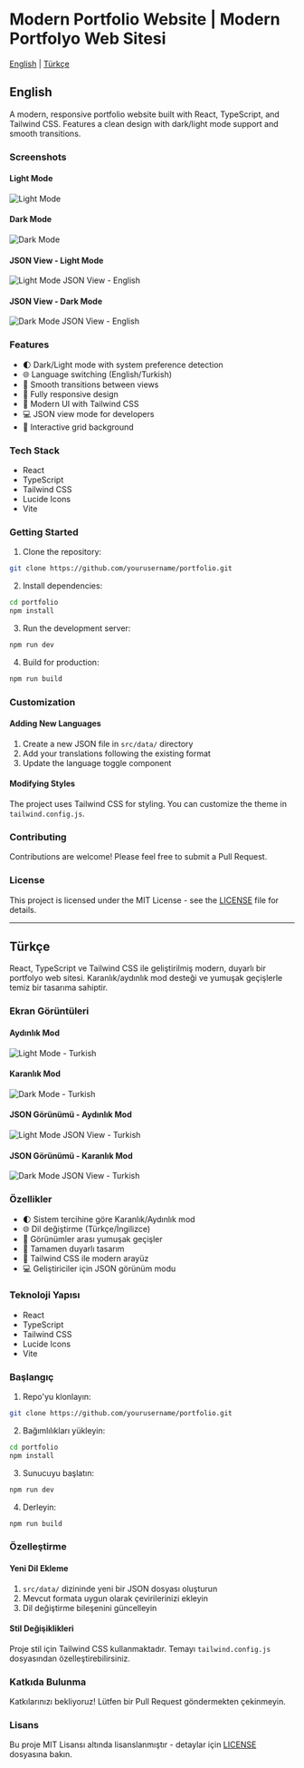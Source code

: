 # Modern Portfolio Website | Modern Portfolyo Web Sitesi

[English](#english) | [Türkçe](#turkish)

<a name="english"></a>
## English

A modern, responsive portfolio website built with React, TypeScript, and Tailwind CSS. Features a clean design with dark/light mode support and smooth transitions.    

### Screenshots

#### Light Mode
![Light Mode](src/assets/sc-light-en.png)

#### Dark Mode
![Dark Mode](src/assets/sc-dark-en.png)

#### JSON View - Light Mode
![Light Mode JSON View - English](src/assets/sc-light-en-2.png)

#### JSON View - Dark Mode
![Dark Mode JSON View - English](src/assets/sc-dark-en-2.png)

### Features

- 🌓 Dark/Light mode with system preference detection
- 🌐 Language switching (English/Turkish)
- 🔄 Smooth transitions between views
- 📱 Fully responsive design
- 🎨 Modern UI with Tailwind CSS
- 💻 JSON view mode for developers
- 🎯 Interactive grid background

### Tech Stack

- React
- TypeScript
- Tailwind CSS
- Lucide Icons
- Vite

### Getting Started

1. Clone the repository:
```bash
git clone https://github.com/yourusername/portfolio.git
```

2. Install dependencies:
```bash
cd portfolio
npm install
```

3. Run the development server:
```bash
npm run dev
```

4. Build for production:
```bash
npm run build
```

### Customization

#### Adding New Languages

1. Create a new JSON file in `src/data/` directory
2. Add your translations following the existing format
3. Update the language toggle component

#### Modifying Styles

The project uses Tailwind CSS for styling. You can customize the theme in `tailwind.config.js`.

### Contributing

Contributions are welcome! Please feel free to submit a Pull Request.

### License

This project is licensed under the MIT License - see the [LICENSE](LICENSE) file for details.

---

<a name="turkish"></a>
## Türkçe

React, TypeScript ve Tailwind CSS ile geliştirilmiş modern, duyarlı bir portfolyo web sitesi. Karanlık/aydınlık mod desteği ve yumuşak geçişlerle temiz bir tasarıma sahiptir.

### Ekran Görüntüleri

#### Aydınlık Mod
![Light Mode - Turkish](src/assets/sc-light-tr.png)

#### Karanlık Mod
![Dark Mode - Turkish](src/assets/sc-dark-tr.png)

#### JSON Görünümü - Aydınlık Mod
![Light Mode JSON View - Turkish](src/assets/sc-light-tr-2.png)

#### JSON Görünümü - Karanlık Mod
![Dark Mode JSON View - Turkish](src/assets/sc-dark-tr-2.png)

### Özellikler

- 🌓 Sistem tercihine göre Karanlık/Aydınlık mod
- 🌐 Dil değiştirme (Türkçe/İngilizce)
- 🔄 Görünümler arası yumuşak geçişler
- 📱 Tamamen duyarlı tasarım
- 🎨 Tailwind CSS ile modern arayüz
- 💻 Geliştiriciler için JSON görünüm modu

### Teknoloji Yapısı

- React
- TypeScript
- Tailwind CSS
- Lucide Icons
- Vite

### Başlangıç

1. Repo'yu klonlayın:
```bash
git clone https://github.com/yourusername/portfolio.git
```

2. Bağımlılıkları yükleyin:
```bash
cd portfolio
npm install
```

3. Sunucuyu başlatın:
```bash
npm run dev
```

4. Derleyin:
```bash
npm run build
```

### Özelleştirme

#### Yeni Dil Ekleme

1. `src/data/` dizininde yeni bir JSON dosyası oluşturun
2. Mevcut formata uygun olarak çevirilerinizi ekleyin
3. Dil değiştirme bileşenini güncelleyin

#### Stil Değişiklikleri

Proje stil için Tailwind CSS kullanmaktadır. Temayı `tailwind.config.js` dosyasından özelleştirebilirsiniz.

### Katkıda Bulunma

Katkılarınızı bekliyoruz! Lütfen bir Pull Request göndermekten çekinmeyin.

### Lisans

Bu proje MIT Lisansı altında lisanslanmıştır - detaylar için [LICENSE](LICENSE) dosyasına bakın.
